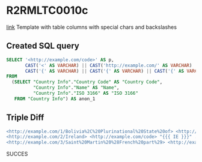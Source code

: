 # R2RMLTC0010c
[link](https://www.w3.org/TR/rdb2rdf-test-cases/#R2RMLTC0010c)
Template with table columns with special chars and backslashes

## Created SQL query
```sql
SELECT '<http://example.com/code>' AS p,
       CAST('<' AS VARCHAR) || CAST('http://example.com/' AS VARCHAR) || replace(replace(replace(replace(replace(replace(CAST(anon_1."Country Code" AS VARCHAR), ' ', '%20'), '/', '%2F'), '(', '%28'), ')', '%29'), ',', '%2C'), ':', '%3A') || CAST('/' AS VARCHAR) || replace(replace(replace(replace(replace(replace(CAST(anon_1."Name" AS VARCHAR), ' ', '%20'), '/', '%2F'), '(', '%28'), ')', '%29'), ',', '%2C'), ':', '%3A') || CAST('>' AS VARCHAR) AS s,
       CAST('{' AS VARCHAR) || CAST('{' AS VARCHAR) || CAST('{' AS VARCHAR) || CAST(' ' AS VARCHAR) || CAST(anon_1."ISO 3166" AS VARCHAR) || CAST(' }' AS VARCHAR) || CAST('}' AS VARCHAR) || CAST('}' AS VARCHAR) AS o
FROM
  (SELECT "Country Info"."Country Code" AS "Country Code",
          "Country Info"."Name" AS "Name",
          "Country Info"."ISO 3166" AS "ISO 3166"
   FROM "Country Info") AS anon_1
```

## Triple Diff
```diff
<http://example.com/1/Bolivia%2C%20Plurinational%20State%20of> <http://example.com/code> "{{{ BO }}}" .
<http://example.com/2/Ireland> <http://example.com/code> "{{{ IE }}}" .
<http://example.com/3/Saint%20Martin%20%28French%20part%29> <http://example.com/code> "{{{ MF }}}" .
```

SUCCES